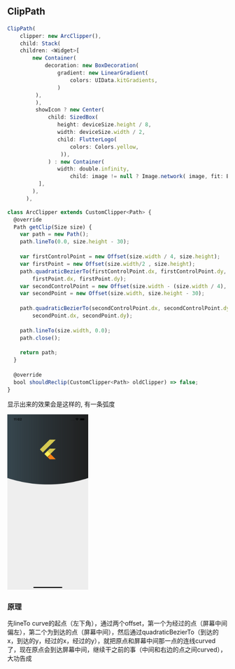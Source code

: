## ClipPath

```Javascript
ClipPath(
	clipper: new ArcClipper(),
	child: Stack(
	children: <Widget>[
        new Container(
        	decoration: new BoxDecoration(	
        		gradient: new LinearGradient(
                	colors: UIData.kitGradients,
              	)
	     ),
         ),
         showIcon ? new Center(
             child: SizedBox(
             	height: deviceSize.height / 8,
                width: deviceSize.width / 2,
                child: FlutterLogo(
                	colors: Colors.yellow,
                 )),
             ) : new Container( 
	     		width: double.infinity, 
                	child: image != null ? Image.network( image, fit: BoxFit.cover,):new Container())
          ],
        ),
      ),
```



```javascript
class ArcClipper extends CustomClipper<Path> {
  @override
  Path getClip(Size size) {
    var path = new Path();
    path.lineTo(0.0, size.height - 30);

    var firstControlPoint = new Offset(size.width / 4, size.height);
    var firstPoint = new Offset(size.width/2 , size.height);
    path.quadraticBezierTo(firstControlPoint.dx, firstControlPoint.dy,
        firstPoint.dx, firstPoint.dy);
    var secondControlPoint = new Offset(size.width - (size.width / 4), size.height);
    var secondPoint = new Offset(size.width, size.height - 30);

    path.quadraticBezierTo(secondControlPoint.dx, secondControlPoint.dy,
        secondPoint.dx, secondPoint.dy);

    path.lineTo(size.width, 0.0);
    path.close();

    return path;
  }

  @override
  bool shouldReclip(CustomClipper<Path> oldClipper) => false;
}

```

显示出来的效果会是这样的, 有一条弧度

<img src = "https://github.com/hptg1994/JSKnowledgeCollection/blob/master/Flutter/resource/ClipPathImg.png"  height = "400px" />

### 原理
先lineTo curve的起点（左下角），通过两个offset，第一个为经过的点（屏幕中间偏左），第二个为到达的点（屏幕中间），然后通过quadraticBezierTo（到达的x，到达的y，经过的x，经过的y），就把原点和屏幕中间那一点的连线curved了，现在原点会到达屏幕中间，继续干之前的事（中间和右边的点之间curved），大功告成
